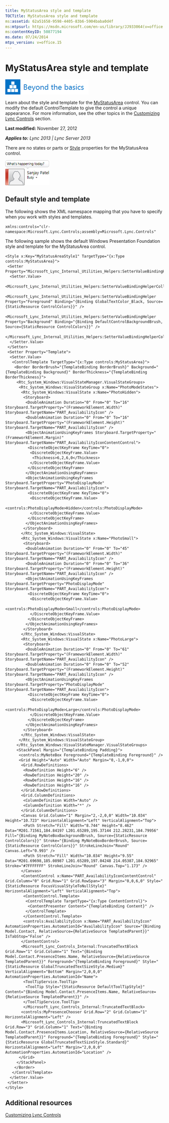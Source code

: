 ```yaml
---
title: MyStatusArea style and template
TOCTitle: MyStatusArea style and template
ms:assetid: 62a51658-9598-4405-83b6-5904baba0d4f
ms:mtpsurl: https://msdn.microsoft.com/en-us/library/JJ933064(v=office.15)
ms:contentKeyID: 50877194
ms.date: 07/24/2014
mtps_version: v=office.15
---
```


# MyStatusArea style and template

![Beyond the basics topic](images/JJ937254.mod_icon_beyondbasics_long(Office.15).png "Beyond the basics topic")

Learn about the style and template for the [MyStatusArea](https://msdn.microsoft.com/en-us/library/hh363503\(v=office.15\)) control. You can modify the default ControlTemplate to give the control a unique appearance. For more information, see the other topics in the [Customizing Lync Controls](customizing-lync-controls.md) section.

**Last modified:** November 27, 2012

***Applies to:** Lync 2013 | Lync Server 2013*

There are no states or parts or [Style](http://msdn.microsoft.com/en-us/library/system.windows.style\(vs.95\).aspx) properties for the MyStatusArea control.

![MyStatusArea Control](images/JJ945575.MyStatusAreaControl(Office.15).png "MyStatusArea Control")

## Default style and template

The following shows the XML namespace mapping that you have to specify when you work with styles and templates.

    xmlns:controls="clr-namespace:Microsoft.Lync.Controls;assembly=Microsoft.Lync.Controls"

The following sample shows the default Windows Presentation Foundation style and template for the MyStatusArea control.

    <Style x:Key="MyStatusAreaStyle1" TargetType="{x:Type controls:MyStatusArea}">
     <Setter Property="Microsoft_Lync_Internal_Utilities_Helpers:SetterValueBindingHelper.PropertyBindingCollection">
      <Setter.Value>
       <Microsoft_Lync_Internal_Utilities_Helpers:SetterValueBindingHelperCollection>
        <Microsoft_Lync_Internal_Utilities_Helpers:SetterValueBindingHelper Property="Foreground" Binding="{Binding GlobalTextColor_Black, Source={StaticResource ControlColors}}" />
        <Microsoft_Lync_Internal_Utilities_Helpers:SetterValueBindingHelper Property="Background" Binding="{Binding DefaultControlBackgroundBrush, Source={StaticResource ControlColors}}" />
       </Microsoft_Lync_Internal_Utilities_Helpers:SetterValueBindingHelperCollection>
      </Setter.Value>
     </Setter>
     <Setter Property="Template">
      <Setter.Value>
       <ControlTemplate TargetType="{x:Type controls:MyStatusArea}">
        <Border BorderBrush="{TemplateBinding BorderBrush}" Background="{TemplateBinding Background}" BorderThickness="{TemplateBinding BorderThickness}">
         <Rtc_System_Windows:VisualStateManager.VisualStateGroups>
          <Rtc_System_Windows:VisualStateGroup x:Name="PhotoModeStates">
           <Rtc_System_Windows:VisualState x:Name="PhotoHidden">
            <Storyboard>
             <DoubleAnimation Duration="0" From="0" To="16" Storyboard.TargetProperty="(FrameworkElement.Width)" Storyboard.TargetName="PART_AvailabilityIcon" />
             <DoubleAnimation Duration="0" From="0" To="16" Storyboard.TargetProperty="(FrameworkElement.Height)" Storyboard.TargetName="PART_AvailabilityIcon" />
             <ObjectAnimationUsingKeyFrames Storyboard.TargetProperty="(FrameworkElement.Margin)" Storyboard.TargetName="PART_AvailabilityIconContentControl">
              <DiscreteObjectKeyFrame KeyTime="0">
               <DiscreteObjectKeyFrame.Value>
                <Thickness>6,2,6,0</Thickness>
               </DiscreteObjectKeyFrame.Value>
              </DiscreteObjectKeyFrame>
             </ObjectAnimationUsingKeyFrames>
             <ObjectAnimationUsingKeyFrames Storyboard.TargetProperty="PhotoDisplayMode" Storyboard.TargetName="PART_AvailabilityIcon">
              <DiscreteObjectKeyFrame KeyTime="0">
               <DiscreteObjectKeyFrame.Value>
                <controls:PhotoDisplayMode>Hidden</controls:PhotoDisplayMode>
               </DiscreteObjectKeyFrame.Value>
              </DiscreteObjectKeyFrame>
             </ObjectAnimationUsingKeyFrames>
            </Storyboard>
           </Rtc_System_Windows:VisualState>
           <Rtc_System_Windows:VisualState x:Name="PhotoSmall">
            <Storyboard>
             <DoubleAnimation Duration="0" From="0" To="45" Storyboard.TargetProperty="(FrameworkElement.Width)" Storyboard.TargetName="PART_AvailabilityIcon" />
             <DoubleAnimation Duration="0" From="0" To="36" Storyboard.TargetProperty="(FrameworkElement.Height)" Storyboard.TargetName="PART_AvailabilityIcon" />
             <ObjectAnimationUsingKeyFrames Storyboard.TargetProperty="PhotoDisplayMode" Storyboard.TargetName="PART_AvailabilityIcon">
              <DiscreteObjectKeyFrame KeyTime="0">
               <DiscreteObjectKeyFrame.Value>
                <controls:PhotoDisplayMode>Small</controls:PhotoDisplayMode>
               </DiscreteObjectKeyFrame.Value>
              </DiscreteObjectKeyFrame>
             </ObjectAnimationUsingKeyFrames>
            </Storyboard>
           </Rtc_System_Windows:VisualState>
           <Rtc_System_Windows:VisualState x:Name="PhotoLarge">
            <Storyboard>
             <DoubleAnimation Duration="0" From="0" To="61" Storyboard.TargetProperty="(FrameworkElement.Width)" Storyboard.TargetName="PART_AvailabilityIcon" />
             <DoubleAnimation Duration="0" From="0" To="52" Storyboard.TargetProperty="(FrameworkElement.Height)" Storyboard.TargetName="PART_AvailabilityIcon" />
             <ObjectAnimationUsingKeyFrames Storyboard.TargetProperty="PhotoDisplayMode" Storyboard.TargetName="PART_AvailabilityIcon">
              <DiscreteObjectKeyFrame KeyTime="0">
               <DiscreteObjectKeyFrame.Value>
                <controls:PhotoDisplayMode>Large</controls:PhotoDisplayMode>
               </DiscreteObjectKeyFrame.Value>
              </DiscreteObjectKeyFrame>
             </ObjectAnimationUsingKeyFrames>
            </Storyboard>
           </Rtc_System_Windows:VisualState>
          </Rtc_System_Windows:VisualStateGroup>
         </Rtc_System_Windows:VisualStateManager.VisualStateGroups>
         <StackPanel Margin="{TemplateBinding Padding}">                            
          <controls:MyNoteBox Foreground="{TemplateBinding Foreground}" />
          <Grid Height="Auto" Width="Auto" Margin="0,-1,0,0">                                
           <Grid.RowDefinitions>
            <RowDefinition Height="6" />
            <RowDefinition Height="20" />
            <RowDefinition Height="16" />
            <RowDefinition Height="16" />
           </Grid.RowDefinitions>
           <Grid.ColumnDefinitions>                                    
            <ColumnDefinition Width="Auto" />                                   
            <ColumnDefinition Width="*" />
           </Grid.ColumnDefinitions>
           <Canvas Grid.Column="1" Margin="2,-2,0,0" Width="10.034" Height="10.723" HorizontalAlignment="Left" VerticalAlignment="Top">
            <Path Stretch="Fill" Width="8.744" Height="8.462" Data="M201.71561,184.84197 L201.65289,195.37144 212.28231,184.79956" Fill="{Binding MyNoteBoxBackgroundBrush, Source={StaticResource ControlColors}}" Stroke="{Binding MyNoteBoxBorderBrush, Source={StaticResource ControlColors}}" StrokeLineJoin="Round" Canvas.Left="0.993" />
            <Path Stretch="Fill" Width="10.034" Height="9.55" Data="M201.69698,185.08987 L201.65289,197.04248 214.05387,184.92965" Stroke="#7FFFFFFF" StrokeLineJoin="Round" Canvas.Top="1.173" />
           </Canvas>
           <ContentControl x:Name="PART_AvailabilityIconContentControl" Grid.Column="0" Grid.Row="1" Grid.RowSpan="3" Margin="0,0,6,0" Style="{StaticResource FocusVisualStyleToNullStyle}" HorizontalAlignment="Left" VerticalAlignment="Top">
            <ContentControl.Template>
             <ControlTemplate TargetType="{x:Type ContentControl}">
              <ContentPresenter Content="{TemplateBinding Content}" />
             </ControlTemplate>
            </ContentControl.Template>
            <controls:AvailabilityIcon x:Name="PART_AvailabilityIcon" AutomationProperties.AutomationId="AvailabilityIcon" Source="{Binding Model.Contact, RelativeSource={RelativeSource TemplatedParent}}" IsTabStop="False" />
           </ContentControl>
           <Microsoft_Lync_Controls_Internal:TruncatedTextBlock Grid.Row="1" Grid.Column="1" Text="{Binding Model.Contact.PresenceItems.Name, RelativeSource={RelativeSource TemplatedParent}}" Foreground="{TemplateBinding Foreground}" Style="{StaticResource GlobalTruncatedTextSizeStyle.Medium}" VerticalAlignment="Bottom" Margin="2,0,0,0" AutomationProperties.AutomationId="Name">
            <ToolTipService.ToolTip>
             <ToolTip Style="{StaticResource DefaultToolTipStyle}" Content="{Binding Model.Contact.PresenceItems.Name, RelativeSource={RelativeSource TemplatedParent}}" />
            </ToolTipService.ToolTip>
            </Microsoft_Lync_Controls_Internal:TruncatedTextBlock>
           <controls:MyPresenceChooser Grid.Row="2" Grid.Column="1" HorizontalAlignment="Left" />
           <Microsoft_Lync_Controls_Internal:TruncatedTextBlock Grid.Row="3" Grid.Column="1" Text="{Binding Model.Contact.PresenceItems.Location, RelativeSource={RelativeSource TemplatedParent}}" Foreground="{TemplateBinding Foreground}" Style="{StaticResource GlobalTruncatedTextSizeStyle.Standard}" HorizontalAlignment="Left" Margin="2,0,0,0" AutomationProperties.AutomationId="Location" />
          </Grid>
         </StackPanel>
        </Border>
       </ControlTemplate>
      </Setter.Value>
     </Setter>
    </Style>

## Additional resources

[Customizing Lync Controls](customizing-lync-controls.md)

